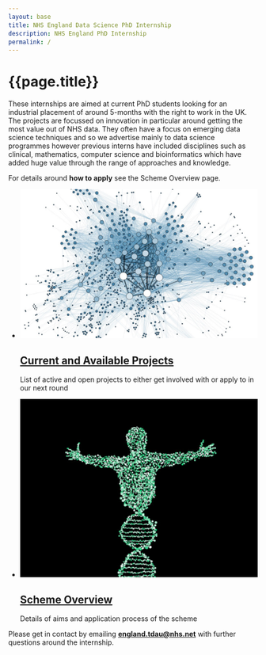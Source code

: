 ```yaml
---
layout: base 
title: NHS England Data Science PhD Internship
description: NHS England PhD Internship
permalink: /
---
```


# {{page.title}}

These internships are aimed at current PhD students looking for an industrial placement of around 5-months with the right to work in the UK.  The projects are focussed on innovation in particular around getting the most value out of NHS data.  They often have a focus on emerging data science techniques and so we advertise mainly to data science programmes however previous interns have included disciplines such as clinical, mathematics, computer science and bioinformatics which have added huge value through the range of approaches and knowledge.

For details around **how to apply** see the Scheme Overview page.  

<ul class="nhsuk-grid-row nhsuk-card-group">
  <li class="nhsuk-grid-column-one-half nhsuk-card-group__item">
    <div class="nhsuk-card nhsuk-card--clickable">
        <img class="nhsuk-card__img" src="assets/img/graph.jpg" alt="teaser" />
        <div class="nhsuk-card__content">
            <h2 class="nhsuk-card__heading nhsuk-heading-m">
            <a class="nhsuk-card__link" href="projects.html">Current and Available Projects</a>
            </h2>
            <p class="nhsuk-card__description">List of active and open projects to either get involved with or apply to in our next round</p>
        </div>
    </div>
  </li>    
  <li class="nhsuk-grid-column-one-half nhsuk-card-group__item">  
    <div class="nhsuk-card nhsuk-card--clickable">
        <img class="nhsuk-card__img" src="assets/img/genetic-algo.jpg" alt="teaser" />
        <div class="nhsuk-card__content">
            <h2 class="nhsuk-card__heading nhsuk-heading-m">
            <a class="nhsuk-card__link" href="overview.html">Scheme Overview</a>
            </h2>
            <p class="nhsuk-card__description">Details of aims and application process of the scheme</p>
        </div>
    </div>
  </li>
</ul>

Please get in contact by emailing **england.tdau@nhs.net** with further questions around the internship.  
